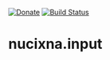 [![Donate](https://img.shields.io/badge/-%E2%99%A5%20Donate-%23ff69b4)](https://hmlendea.go.ro/fund.html) [![Build Status](https://github.com/hmlendea/nucixna.input/actions/workflows/dotnet.yml/badge.svg)](https://github.com/hmlendea/nucixna.input/actions/workflows/dotnet.yml)

# nucixna.input
